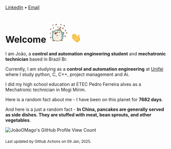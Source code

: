 [LinkedIn](https://www.linkedin.com/in/joão-pedro-gozzoli-b95641301/) &bull;
[Email](joaopedrogozzoli@gmail.com)

# Welcome <img src="happy.gif" height="64px" /> <img src="wave.gif" height="32px" />

I am João, a  **control and automation engineering student** and **mechatronic technician** based in Brazil Br.

Currently, I am studying as a **control and automation engineering** at [Unifei](https://unifei.edu.br) where I study python, C, C++, project management and Ai.

I did my high school education at ETEC Pedro Ferreira alves as a Mechatronic technician in Mogi Mirim.

Here is a random fact about me - I have been on this planet for **7682 days**.

And here is a just a random fact -  **In China, pancakes are generally served as side dishes. They are stuffed with meat, bean sprouts, and other vegetables**.

![JoãoOMago's GitHub Profile View Count](https://komarev.com/ghpvc/?username=JoaoOMago)

<sub>Last updated by Github Actions on 09 Jan, 2025.</sub>
